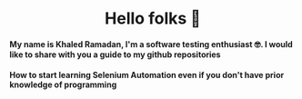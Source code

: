 <h1 align="center">Hello folks 🙌 </h1>
<h4>My name is Khaled Ramadan, I'm a software testing enthusiast 🤓. I would like to share with you a guide to my github repositories</h4>


<h4>
<p>How to start learning Selenium Automation even if you don't have prior knowledge of programming<br>
</h4>






  
<!--
**KhaledAMRS/KhaledAMRS** is a ✨ _special_ ✨ repository because its `README.md` (this file) appears on your GitHub profile.

Here are some ideas to get you started:

- 🔭 I’m currently working on ...
- 🌱 I’m currently learning ...
- 👯 I’m looking to collaborate on ...
- 🤔 I’m looking for help with ...
- 💬 Ask me about ...
- 📫 How to reach me: ...
- 😄 Pronouns: ...
- ⚡ Fun fact: ...
-->
